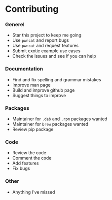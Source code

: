 # Contributing


### Generel
* Star this project to keep me going
* Use `pwncat` and report bugs
* Use `pwncat` and request features
* Submit exotic example use cases
* Check the issues and see if you can help

### Documentation
* Find and fix spelling and grammar mistakes
* Improve man page
* Build and improve github page
* Suggest things to improve

### Packages
* Maintainer for `.deb` and `.rpm` packages wanted
* Maintainer for `brew` packages wanted
* Review pip package

###  Code
* Review the code
* Comment the code
* Add features
* Fix bugs

### Other
* Anything I've missed
